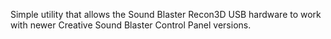 Simple utility that allows the Sound Blaster Recon3D USB hardware to work with newer Creative Sound Blaster Control Panel versions.
